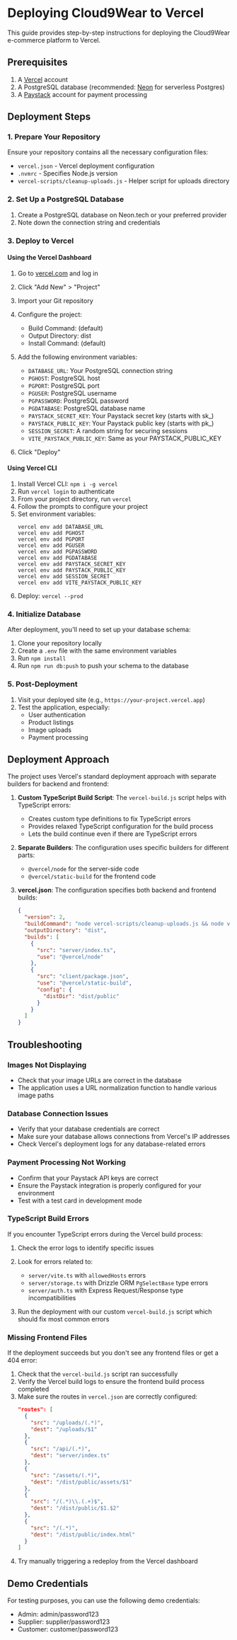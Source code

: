 # Deploying Cloud9Wear to Vercel

This guide provides step-by-step instructions for deploying the Cloud9Wear e-commerce platform to Vercel.

## Prerequisites

1. A [Vercel](https://vercel.com) account
2. A PostgreSQL database (recommended: [Neon](https://neon.tech) for serverless Postgres)
3. A [Paystack](https://paystack.com) account for payment processing

## Deployment Steps

### 1. Prepare Your Repository

Ensure your repository contains all the necessary configuration files:
- `vercel.json` - Vercel deployment configuration
- `.nvmrc` - Specifies Node.js version
- `vercel-scripts/cleanup-uploads.js` - Helper script for uploads directory

### 2. Set Up a PostgreSQL Database

1. Create a PostgreSQL database on Neon.tech or your preferred provider
2. Note down the connection string and credentials

### 3. Deploy to Vercel

#### Using the Vercel Dashboard

1. Go to [vercel.com](https://vercel.com) and log in
2. Click "Add New" > "Project"
3. Import your Git repository
4. Configure the project:
   - Build Command: (default)
   - Output Directory: dist
   - Install Command: (default)

5. Add the following environment variables:
   - `DATABASE_URL`: Your PostgreSQL connection string
   - `PGHOST`: PostgreSQL host
   - `PGPORT`: PostgreSQL port
   - `PGUSER`: PostgreSQL username
   - `PGPASSWORD`: PostgreSQL password
   - `PGDATABASE`: PostgreSQL database name
   - `PAYSTACK_SECRET_KEY`: Your Paystack secret key (starts with sk_)
   - `PAYSTACK_PUBLIC_KEY`: Your Paystack public key (starts with pk_)
   - `SESSION_SECRET`: A random string for securing sessions
   - `VITE_PAYSTACK_PUBLIC_KEY`: Same as your PAYSTACK_PUBLIC_KEY

6. Click "Deploy"

#### Using Vercel CLI

1. Install Vercel CLI: `npm i -g vercel`
2. Run `vercel login` to authenticate
3. From your project directory, run `vercel`
4. Follow the prompts to configure your project
5. Set environment variables:
   ```
   vercel env add DATABASE_URL
   vercel env add PGHOST
   vercel env add PGPORT
   vercel env add PGUSER
   vercel env add PGPASSWORD
   vercel env add PGDATABASE
   vercel env add PAYSTACK_SECRET_KEY
   vercel env add PAYSTACK_PUBLIC_KEY
   vercel env add SESSION_SECRET
   vercel env add VITE_PAYSTACK_PUBLIC_KEY
   ```
6. Deploy: `vercel --prod`

### 4. Initialize Database

After deployment, you'll need to set up your database schema:

1. Clone your repository locally
2. Create a `.env` file with the same environment variables
3. Run `npm install`
4. Run `npm run db:push` to push your schema to the database

### 5. Post-Deployment

1. Visit your deployed site (e.g., `https://your-project.vercel.app`)
2. Test the application, especially:
   - User authentication
   - Product listings
   - Image uploads
   - Payment processing

## Deployment Approach

The project uses Vercel's standard deployment approach with separate builders for backend and frontend:

1. **Custom TypeScript Build Script**: The `vercel-build.js` script helps with TypeScript errors:
   - Creates custom type definitions to fix TypeScript errors
   - Provides relaxed TypeScript configuration for the build process
   - Lets the build continue even if there are TypeScript errors

2. **Separate Builders**: The configuration uses specific builders for different parts:
   - `@vercel/node` for the server-side code
   - `@vercel/static-build` for the frontend code

3. **vercel.json**: The configuration specifies both backend and frontend builds:
   ```json
   {
     "version": 2,
     "buildCommand": "node vercel-scripts/cleanup-uploads.js && node vercel-build.js && npm run build",
     "outputDirectory": "dist",
     "builds": [
       {
         "src": "server/index.ts",
         "use": "@vercel/node"
       },
       {
         "src": "client/package.json",
         "use": "@vercel/static-build",
         "config": {
           "distDir": "dist/public"
         }
       }
     ]
   }
   ```

## Troubleshooting

### Images Not Displaying

- Check that your image URLs are correct in the database
- The application uses a URL normalization function to handle various image paths

### Database Connection Issues

- Verify that your database credentials are correct
- Make sure your database allows connections from Vercel's IP addresses
- Check Vercel's deployment logs for any database-related errors

### Payment Processing Not Working

- Confirm that your Paystack API keys are correct
- Ensure the Paystack integration is properly configured for your environment
- Test with a test card in development mode

### TypeScript Build Errors

If you encounter TypeScript errors during the Vercel build process:

1. Check the error logs to identify specific issues
2. Look for errors related to:
   - `server/vite.ts` with `allowedHosts` errors
   - `server/storage.ts` with Drizzle ORM `PgSelectBase` type errors
   - `server/auth.ts` with Express Request/Response type incompatibilities

3. Run the deployment with our custom `vercel-build.js` script which should fix most common errors

### Missing Frontend Files

If the deployment succeeds but you don't see any frontend files or get a 404 error:

1. Check that the `vercel-build.js` script ran successfully
2. Verify the Vercel build logs to ensure the frontend build process completed
3. Make sure the routes in `vercel.json` are correctly configured:
   ```json
   "routes": [
     {
       "src": "/uploads/(.*)",
       "dest": "/uploads/$1"
     },
     {
       "src": "/api/(.*)",
       "dest": "server/index.ts"
     },
     {
       "src": "/assets/(.*)",
       "dest": "/dist/public/assets/$1"
     },
     {
       "src": "/(.*)\\.(.+)$",
       "dest": "/dist/public/$1.$2"
     },
     {
       "src": "/(.*)",
       "dest": "/dist/public/index.html"
     }
   ]
   ```
4. Try manually triggering a redeploy from the Vercel dashboard

## Demo Credentials

For testing purposes, you can use the following demo credentials:
- Admin: admin/password123
- Supplier: supplier/password123
- Customer: customer/password123